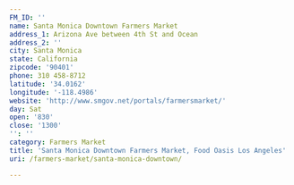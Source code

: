 ```yaml
---
FM_ID: ''
name: Santa Monica Downtown Farmers Market
address_1: Arizona Ave between 4th St and Ocean
address_2: ''
city: Santa Monica
state: California
zipcode: '90401'
phone: 310 458-8712
latitude: '34.0162'
longitude: '-118.4986'
website: 'http://www.smgov.net/portals/farmersmarket/'
day: Sat
open: '830'
close: '1300'
'': ''
category: Farmers Market
title: 'Santa Monica Downtown Farmers Market, Food Oasis Los Angeles'
uri: /farmers-market/santa-monica-downtown/

---
```

